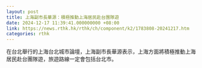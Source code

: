```yaml
---
layout: post
title: 上海副市長華源：積極推動上海居民赴台團隊遊
date: 2024-12-17 11:39:41.000000000 +08:00
link: https://news.rthk.hk/rthk/ch/component/k2/1783808-20241217.htm
categories: rthk
---
```


在台北舉行的上海台北城市論壇，上海副市長華源表示，上海方面將積極推動上海居民赴台團隊遊，旅遊路線一定會包括台北市。
